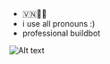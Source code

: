 - 🇻🇳🏳️‍🌈
- i use all pronouns :)
- professional buildbot

![Alt text](https://spotify-recently-played-readme.vercel.app/api?user=xdpsu7ka6jsrfygs1u12qagnv)

